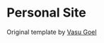 # Personal Site

Original template by [Vasu Goel](https://github.com/CrypticGuy/CrypticGuy.github.io)